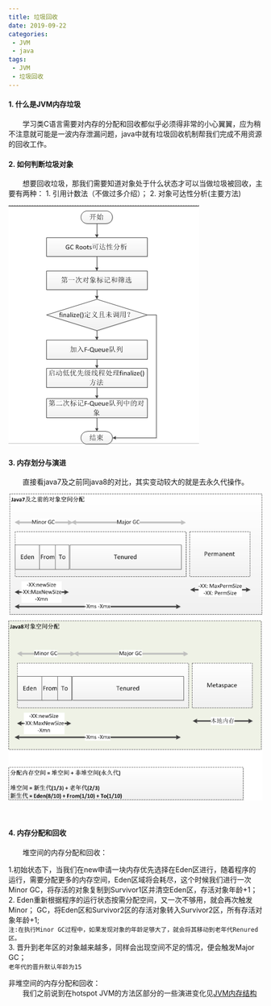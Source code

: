 ```yaml
---
title: 垃圾回收
date: 2019-09-22
categories:
 - JVM
 - java
tags:
 - JVM
 - 垃圾回收
---
```


#### 1. 什么是JVM内存垃圾    
&emsp;&emsp;学习类C语言需要对内存的分配和回收都似乎必须得非常的小心翼翼，应为稍不注意就可能是一波内存泄漏问题，java中就有垃圾回收机制帮我们完成不用资源的回收工作。

#### 2. 如何判断垃圾对象     
&emsp;&emsp;想要回收垃圾，那我们需要知道对象处于什么状态才可以当做垃圾被回收，主要有两种： 1. 引用计数法（不做过多介绍）； 2. 对象可达性分析(主要方法)

![对象垃圾可达性分析和垃圾标记](/images/190929-jvm_gc_2.png)    

#### 3. 内存划分与演进    
&emsp;&emsp;直接看java7及之前同java8的对比，其实变动较大的就是去永久代操作。

![内存划分和演进对比](/images/190927-jvm_gc_1.png)

&emsp;&emsp;

#### 4. 内存分配和回收

&emsp;&emsp;堆空间的内存分配和回收：

1.初始状态下，当我们在new申请一块内存优先选择在Eden区进行，随着程序的运行，需要分配更多的内存空间，Eden区域将会耗尽，这个时候我们进行一次Minor GC，将存活的对象复制到Survivor1区并清空Eden区，存活对象年龄+1；     
2. Eden重新根据程序的运行状态按需分配空间，又一次不够用，就会再次触发Minor； GC，将Eden区和Survivor2区的存活对象转入Survivor2区，所有存活对象年龄+1;       
`注:在执行Minor GC过程中，如果发现对象的年龄足够大了，就会将其移动到老年代Renured区。`     
3. 晋升到老年区的对象越来越多，同样会出现空间不足的情况，便会触发Major GC；          
`老年代的晋升默认年龄为15`
      
非堆空间的内存分配和回收：        
&emsp;&emsp;我们之前说到在hotspot JVM的方法区部分的一些演进变化见[JVM内存结构](./JVM内存模型.md)

